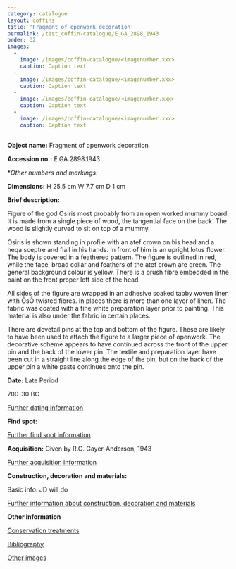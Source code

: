 ```yaml
---
category: catalogue
layout: coffins
title: 'Fragment of openwork decoration'
permalink: /test_coffin-catalogue/E_GA_2898_1943
order: 32
images: 
  -
    image: /images/coffin-catalogue/<imagenumber.xxx>
    caption: Caption text
  -
    image: /images/coffin-catalogue/<imagenumber.xxx>
    caption: Caption text
  -
    image: /images/coffin-catalogue/<imagenumber.xxx>
    caption: Caption text
  -
    image: /images/coffin-catalogue/<imagenumber.xxx>
    caption: Caption text
---
```


**Object name:** 
Fragment of openwork decoration

**Accession no.:** 
E.GA.2898.1943

**Other numbers and markings:*
<other numbers etc.>

**Dimensions:** 
H 25.5 cm
W 7.7 cm
D 1 cm

**Brief description:** 

Figure of the god Osiris most probably from an open worked mummy board. It is made from a single piece of wood, the tangential face on the back. The wood is slightly curved to sit on top of a mummy.

Osiris is shown standing in profile with an atef crown on his head and a heqa sceptre and flail in his hands. In front of him is an upright lotus flower. The body is covered in a feathered pattern. The figure is outlined in red, while the face, broad collar and feathers of the atef crown are green. The general background colour is yellow. There is a brush fibre embedded in the paint on the front proper left side of the head.

All sides of the figure are wrapped in an adhesive soaked tabby woven linen with ÔsÕ twisted fibres. In places there is more than one layer of linen. The fabric was coated with a fine white preparation layer prior to painting. This material is also under the fabric in certain places.

There are dovetail pins at the top and bottom of the figure. These are likely to have been used to attach the figure to a larger piece of openwork. The decorative scheme appears to have continued across the front of the upper pin and the back of the lower pin. The textile and preparation layer have been cut in a straight line along the edge of the pin, but on the back of the upper pin a white paste continues onto the pin.

**Date:**
Late Period

700-30 BC


[Further dating information](/catalogue_extras/E_GA_2898_1943_dating)

**Find spot:**
<Basic find spot information>

[Further find spot information](/catalogue_extras/E_GA_2898_1943_findspot)

**Acquisition:**
Given by R.G. Gayer-Anderson, 1943

[Further acquisition information](/catalogue_extras/E_GA_2898_1943_acquisition)

**Construction, decoration and materials:**

Basic info: JD will do

[Further information about construction, decoration and materials](/catalogue_extras/E_GA_2898_1943_materials)


**Other information**

[Conservation treatments](/catalogue_extras/E_GA_2898_1943_conservation)

[Bibliography](/catalogue_extras/E_GA_2898_1943_bibliography)

[Other images](/catalogue_extras/E_GA_2898_1943_imagesheet)

